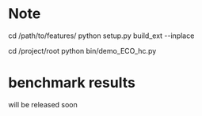 # Note
cd /path/to/features/
python setup.py build_ext --inplace

cd /project/root
python bin/demo_ECO_hc.py

# benchmark results
will be released soon

